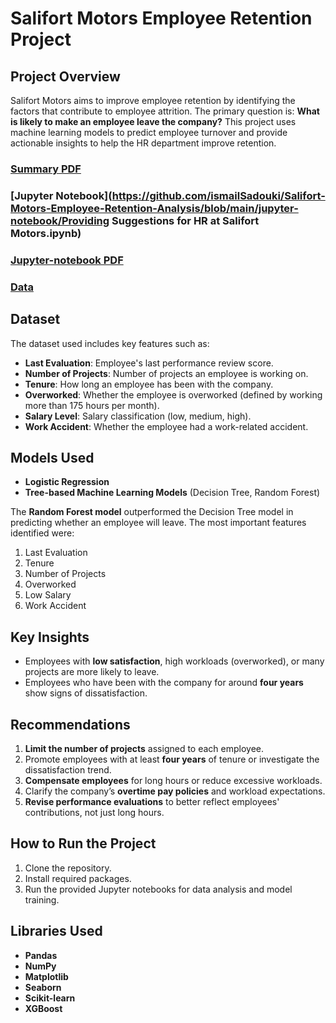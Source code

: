 # Salifort Motors Employee Retention Project

## Project Overview
Salifort Motors aims to improve employee retention by identifying the factors that contribute to employee attrition. The primary question is: **What is likely to make an employee leave the company?** This project uses machine learning models to predict employee turnover and provide actionable insights to help the HR department improve retention.

### [Summary PDF](https://github.com/ismailSadouki/Salifort-Motors-Employee-Retention-Analysis/blob/main/summary.pdf)

### [Jupyter Notebook](https://github.com/ismailSadouki/Salifort-Motors-Employee-Retention-Analysis/blob/main/jupyter-notebook/Providing Suggestions for HR at Salifort Motors.ipynb)

### [Jupyter-notebook PDF](https://github.com/ismailSadouki/Salifort-Motors-Employee-Retention-Analysis/blob/main/jupyter-notebook.pdf)

### [Data](https://www.kaggle.com/datasets/mfaisalqureshi/hr-analytics-and-job-prediction?select=HR_comma_sep.csv)
## Dataset
The dataset used includes key features such as:
- **Last Evaluation**: Employee's last performance review score.
- **Number of Projects**: Number of projects an employee is working on.
- **Tenure**: How long an employee has been with the company.
- **Overworked**: Whether the employee is overworked (defined by working more than 175 hours per month).
- **Salary Level**: Salary classification (low, medium, high).
- **Work Accident**: Whether the employee had a work-related accident.

## Models Used
- **Logistic Regression**
- **Tree-based Machine Learning Models** (Decision Tree, Random Forest)

The **Random Forest model** outperformed the Decision Tree model in predicting whether an employee will leave. The most important features identified were:
1. Last Evaluation
2. Tenure
3. Number of Projects
4. Overworked
5. Low Salary
6. Work Accident

## Key Insights
- Employees with **low satisfaction**, high workloads (overworked), or many projects are more likely to leave.
- Employees who have been with the company for around **four years** show signs of dissatisfaction.

## Recommendations
1. **Limit the number of projects** assigned to each employee.
2. Promote employees with at least **four years** of tenure or investigate the dissatisfaction trend.
3. **Compensate employees** for long hours or reduce excessive workloads.
4. Clarify the company’s **overtime pay policies** and workload expectations.
5. **Revise performance evaluations** to better reflect employees' contributions, not just long hours.

## How to Run the Project
1. Clone the repository.
2. Install required packages.
3. Run the provided Jupyter notebooks for data analysis and model training.

## Libraries Used
- **Pandas**
- **NumPy**
- **Matplotlib**
- **Seaborn**
- **Scikit-learn**
- **XGBoost**

